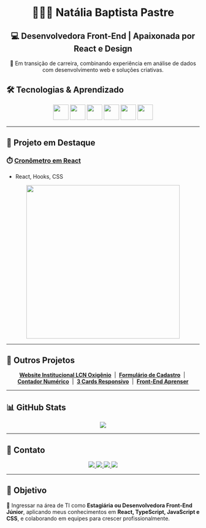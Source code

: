 <h1 align="center">👩🏻‍💻 Natália Baptista Pastre</h1>
<h2 align="center">💻 Desenvolvedora Front-End | Apaixonada por React e Design</h2>

<p align="center">
🚀 Em transição de carreira, combinando experiência em análise de dados com desenvolvimento web e soluções criativas.
</p>

## 🛠 Tecnologias & Aprendizado

<p align="center">
  <img src="https://cdn.jsdelivr.net/gh/devicons/devicon/icons/react/react-original.svg" width="40" height="40" />
  <img src="https://cdn.jsdelivr.net/gh/devicons/devicon/icons/javascript/javascript-original.svg" width="40" height="40" />
  <img src="https://cdn.jsdelivr.net/gh/devicons/devicon/icons/css3/css3-original.svg" width="40" height="40" />
  <img src="https://cdn.jsdelivr.net/gh/devicons/devicon/icons/html5/html5-original.svg" width="40" height="40" />
  <img src="https://cdn.jsdelivr.net/gh/devicons/devicon/icons/typescript/typescript-original.svg" width="40" height="40" />
  <img src="https://cdn.jsdelivr.net/gh/devicons/devicon/icons/vite/vite-original.svg" width="40" height="40" />
</p>



---

## 🌟 Projeto em Destaque

### ⏱️ [Cronômetro em React](https://natipastre.github.io/cronometro-em-react/)
- React, Hooks, CSS
<p align="center">
  <img src="https://i.postimg.cc/3RzPQHjS/cronometro-gif.gif" width="400"/>
</p>

---

## 📂 Outros Projetos

<p align="center">
  <a href="https://natipastre.github.io/Website-Institucional-LCN-Oxig-nio/"><strong>Website Institucional LCN Oxigênio</strong></a> &nbsp;|&nbsp;
  <a href="https://natipastre.github.io/Formul-rio-de-Cadastro-Profissional-e-Responsivo/"><strong>Formulário de Cadastro</strong></a> &nbsp;|&nbsp;
  <a href="https://natipastre.github.io/Contador-Numerico/"><strong>Contador Numérico</strong></a> &nbsp;|&nbsp;
  <a href="https://natipastre.github.io/Projeto-3-Cards---Layout-Responsivo/"><strong>3 Cards Responsivo</strong></a> &nbsp;|&nbsp;
  <a href="https://natipastre.github.io/Projeto-4---Front-End-Aprenser/"><strong>Front-End Aprenser</strong></a>
</p>

---

## 📊 GitHub Stats

<p align="center">
  <img src="https://github-readme-stats.vercel.app/api?username=natipastre&show_icons=true&theme=radical" />
</p>

---

## 💌 Contato

<p align="center">
  <a href="https://www.linkedin.com/in/nataliapastre-dev/" target="_blank">
    <img src="https://img.shields.io/badge/LinkedIn-0077B5?style=for-the-badge&logo=linkedin&logoColor=white"/>
  </a>
  <a href="mailto:natalia.pastre@yahoo.com.br">
    <img src="https://img.shields.io/badge/Email-D14836?style=for-the-badge&logo=gmail&logoColor=white"/>
  </a>
  <a href="https://wa.me/5516997135203" target="_blank">
    <img src="https://img.shields.io/badge/WhatsApp-25D366?style=for-the-badge&logo=whatsapp&logoColor=white"/>
  </a>
  <a href="https://github.com/natipastre" target="_blank">
    <img src="https://img.shields.io/badge/GitHub-181717?style=for-the-badge&logo=github&logoColor=white"/>
  </a>
</p>

---

## 🎯 Objetivo

🚀 Ingressar na área de TI como **Estagiária ou Desenvolvedora Front-End Júnior**, aplicando meus conhecimentos em **React, TypeScript, JavaScript e CSS**, e colaborando em equipes para crescer profissionalmente.





